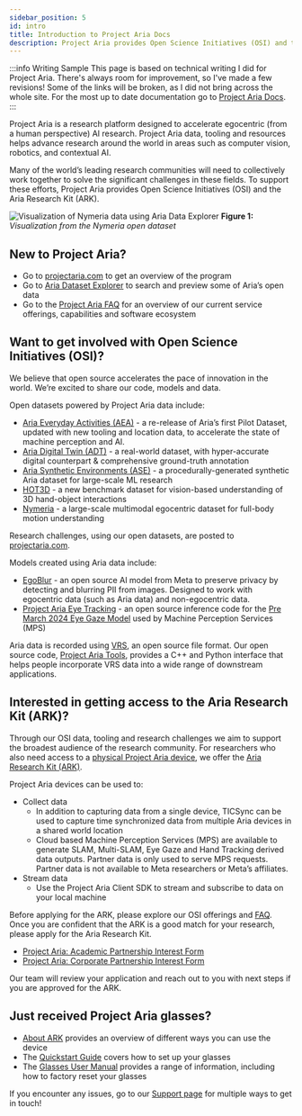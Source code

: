 ```yaml
---
sidebar_position: 5
id: intro
title: Introduction to Project Aria Docs
description: Project Aria provides Open Science Initiatives (OSI) and the Aria Research Kit (ARK).
---
```


:::info Writing Sample
This page is based on technical writing I did for Project Aria. There's always room for improvement, so I've made a few revisions! Some of the links will be broken, as I did not bring across the whole site. For the most up to date documentation go to [Project Aria Docs](https://facebookresearch.github.io/projectaria_tools/docs/intro).
:::

Project Aria is a research platform designed to accelerate egocentric (from a human perspective) AI research. Project Aria data, tooling and resources helps advance research around the world in areas such as computer vision, robotics, and contextual AI. 

Many of the world’s leading research communities will need to collectively work together to solve the significant challenges in these fields. To support these efforts, Project Aria provides Open Science Initiatives (OSI) and the Aria Research Kit (ARK).

![Visualization of Nymeria data using Aria Data Explorer](/img/aria_docs/nymeria_explorer.png)
**Figure 1:** *Visualization from the Nymeria open dataset*

<!-- ## Open Science Initiatives (OSI)

We believe that open source accelerates the pace of innovation in the world. We’re excited to share our code, models and data.

OSI offerings include:
* Open-sourced egocentric datasets
    * Raw egocentric data
    * Derived data outputs such as trajectory, hand tracking and eye gaze
* Models for egocentric AI applications
* Tooling for working with the datasets 
* Research challenges sponsoring advancement around specific AI problems

Explore some of our datasets and visualizers using the [Aria Dataset Explorer](https://explorer.projectaria.com/).


## Aria Research Kit (ARK)
Researchers can partner with Project Aria to get their own Project Aria glasses for egocentric data collection or streaming as well as software to interact with the glasses. Researchers can use a cloud based service, Machine Perception Services (MPS), to generate derived data outputs from the raw data.

Through the Client SDK researchers can create custom applications and integrations for Project Aria devices.

Qualified academic and commercial research partners can apply to become [Aria Research Partners](https://www.projectaria.com/research-kit/). -->

<!-- ![About Project Aria, showing services provided, simliar to what is in the FAQ](/img/aria_docs/intro.png) -->

## New to Project Aria?

* Go to [projectaria.com](http://projectaria.com) to get an overview of the program
* Go to [Aria Dataset Explorer](https://explorer.projectaria.com/) to search and preview some of Aria’s open data
* Go to the [Project Aria FAQ](faq.mdx) for an overview of our current service offerings, capabilities and software ecosystem

## Want to get involved with Open Science Initiatives (OSI)?

We believe that open source accelerates the pace of innovation in the world. We’re excited to share our code, models and data.

Open datasets powered by Project Aria data include:

* [Aria Everyday Activities (AEA)](https://facebookresearch.github.io/projectaria_tools/docs/open_datasets/aria_everyday_activities_dataset) - a re-release of Aria’s first Pilot Dataset, updated with new tooling and location data, to accelerate the state of machine perception and AI.
* [Aria Digital Twin (ADT)](https://www.projectaria.com/datasets/adt/) - a real-world dataset, with hyper-accurate digital counterpart & comprehensive ground-truth annotation
* [Aria Synthetic Environments (ASE)](https://www.projectaria.com/datasets/ase/) - a procedurally-generated synthetic Aria dataset for large-scale ML research
* [HOT3D](https://www.projectaria.com/datasets/hot3d/) - a new benchmark dataset for vision-based understanding of 3D hand-object interactions
* [Nymeria](https://www.projectaria.com/datasets/nymeria/) - a large-scale multimodal egocentric dataset for full-body motion understanding


Research challenges, using our open datasets, are posted to [projectaria.com](https://www.projectaria.com/challenges/).

Models created using Aria data include:
* [EgoBlur](https://www.projectaria.com/tools/egoblur/) - an open source AI model from Meta to preserve privacy by detecting and blurring PII from images. Designed to work with egocentric data (such as Aria data) and non-egocentric data.
* [Project Aria Eye Tracking](https://github.com/facebookresearch/projectaria_eyetracking) - an open source inference code for the [Pre March 2024 Eye Gaze Model](https://facebookresearch.github.io/projectaria_tools/docs/data_formats/mps/mps_eye_gaze) used by Machine Perception Services (MPS)

Aria data is recorded using [VRS](https://facebookresearch.github.io/projectaria_tools/docs/data_formats/aria_vrs/aria_vrs), an open source file format. Our open source code, [Project Aria Tools](https://facebookresearch.github.io/projectaria_tools/docs/data_utilities/data_utilities), provides a C++ and Python interface that helps people incorporate VRS data into a wide range of downstream applications.


## Interested in getting access to the Aria Research Kit (ARK)?

Through our OSI data, tooling and research challenges we aim to support the broadest audience of the research community. For researchers who also need access to a [physical Project Aria device](https://facebookresearch.github.io/projectaria_tools/docs/tech_spec/hardware_spec), we offer the [Aria Research Kit (ARK)](https://www.projectaria.com/research-kit/).

Project Aria devices can be used to:

* Collect data
    * In addition to capturing data from a single device, TICSync can be used to capture time synchronized data from multiple Aria devices in a shared world location
    * Cloud based Machine Perception Services (MPS) are available to generate SLAM, Multi-SLAM, Eye Gaze and Hand Tracking derived data outputs. Partner data is only used to serve MPS requests. Partner data is not available to Meta researchers or Meta’s affiliates.
* Stream data
    * Use the Project Aria Client SDK to stream and subscribe to data on your local machine

Before applying for the ARK, please explore our OSI offerings and [FAQ](faq.mdx). Once you are confident that the ARK is a good match for your research, please apply for the Aria Research Kit.

* [Project Aria: Academic Partnership Interest Form](https://www.facebook.com/help/contact/409561724891076)
* [Project Aria: Corporate Partnership Interest Form](https://docs.google.com/forms/d/e/1FAIpQLSeEQkP6zM-T2mrn5WUy2K-CliiXPXXmgHUEmT20FtAk5fi6vw/viewform)

Our team will review your application and reach out to you with next steps if you are approved for the ARK.


## Just received Project Aria glasses?

* [About ARK](https://facebookresearch.github.io/projectaria_tools/docs/ARK/about_ARK) provides an overview of different ways you can use the device
* The [Quickstart Guide](https://facebookresearch.github.io/projectaria_tools/docs/ARK/ARK_quickstart) covers how to set up your glasses
* The [Glasses User Manual](https://facebookresearch.github.io/projectaria_tools/docs/ARK/glasses_manual/glasses_user_manual) provides a range of information, including how to factory reset your glasses

If you encounter any issues, go to our [Support page](https://facebookresearch.github.io/projectaria_tools/docs/support) for multiple ways to get in touch!
